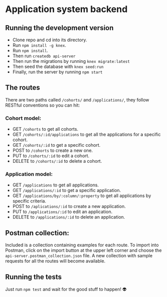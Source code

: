 # Application system backend

## Running the development version
* Clone repo and cd into its directory.
* Run `npm install -g knex`.
* Run `npm install`.
* Then run `createdb api-server`
* Then run the migrations by running `knex migrate:latest`
* Then seed the database with `knex seed:run`
* Finally, run the server by running `npm start`

## The routes
There are two paths called `/cohorts/` and `/applications/`, they follow RESTful conventions so you can hit:

### Cohort model:
* GET `/cohorts` to get all cohorts.
* GET `/cohorts/:id/applications` to get all the applications for a specific cohort.
* GET `/cohorts/:id` to get a specific cohort.
* POST to `/cohorts` to create a new one.
* PUT to `/cohorts/:id` to edit a cohort.
* DELETE to `/cohorts/:id` to delete a cohort.

### Application model:
* GET `/applications` to get all applications.
* GET `/applications/:id` to get a specific application.
* GET `/applications/by/:column/:property` to get all applications by specific criteria.
* POST to `/aplications/:id` to create a new application.
* PUT to `/applications/:id` to edit an application.
* DELETE to `/applications/:id` to delete an application.

## Postman collection:
Included is a collection containing examples for each route. To import into Postman, click on the import button at the upper left corner and choose the `api-server.postman_collection.json` file. A new collection with sample requests for all the routes will become available.

## Running the tests
Just run `npm test` and wait for the good stuff to happen! :alien: